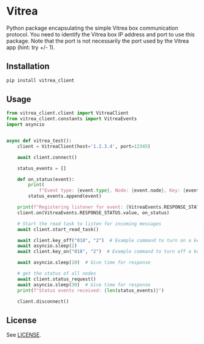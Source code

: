 # Vitrea

Python package encapsulating the simple Vitrea box communication protocol.
You need to identify the Vitrea box IP address and port to use this package.
Note that the port is not necessarily the port used by the Vitrea app (hint: try +/- 1).

## Installation

```bash
pip install vitrea_client
```

## Usage

```python
from vitrea_client.client import VitreaClient
from vitrea_client.constants import VitreaEvents
import asyncio


async def vitrea_test():
    client = VitreaClient(host='1.2.3.4', port=12345)

    await client.connect()

    status_events = []

    def on_status(event):
        print(
            f"Event type: {event.type}, Node: {event.node}, Key: {event.key}, Status: {event.status}, Extra: {event.extra}")
        status_events.append(event)

    print(f"Registering listener for event: {VitreaEvents.RESPONSE_STATUS}")
    client.on(VitreaEvents.RESPONSE_STATUS.value, on_status)

    # Start the read task to listen for incoming messages
    await client.start_read_task()

    await client.key_off("018", "2")  # Example command to turn on a key
    await asyncio.sleep(2)
    await client.key_on("018", "2")  # Example command to turn off a key

    await asyncio.sleep(10)  # Give time for response

    # get the status of all nodes
    await client.status_request()
    await asyncio.sleep(30)  # Give time for response
    print(f"Status events received: {len(status_events)}")

    client.disconnect()

```

## License
See [LICENSE](LICENSE).

